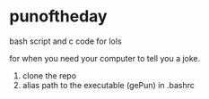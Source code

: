 # punoftheday
bash script and c code for lols

for when you need your computer to tell you a joke. 

1. clone the repo
2. alias path to the executable (gePun) in .bashrc

